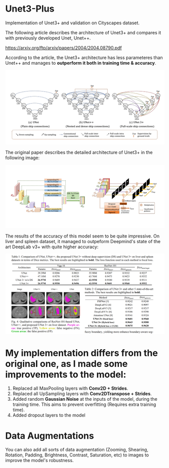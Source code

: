 # Unet3-Plus
Implementation of Unet3+ and validation on Cityscapes dataset.

The following article describes the architecture of Unet3+ and compares it with previously developed Unet, Unet++.

https://arxiv.org/ftp/arxiv/papers/2004/2004.08790.pdf

According to the article, the Unet3+ architecture has less parameteres than Unet++ and manages to **outperform it both in training time & accuracy**.

![](https://github.com/kochlisGit/Unet3-Plus/blob/main/Unet3%2B/architecture.png)

The original paper describes the detailed architecture of Unet3+ in the following image:

![](https://github.com/kochlisGit/Unet3-Plus/blob/main/Unet3%2B/in_depth.png)

The results of the accuracy of this model seem to be quite impressive. On liver and spleen dataset, it managed to outpeform Deepmind's state of the art DeepLab v3+ with quite higher accuracy:

![](https://github.com/kochlisGit/Unet3-Plus/blob/main/Unet3%2B/results.png)

# My implementation differs from the original one, as I made some improvements to the model:

1. Replaced all MaxPooling layers with **Conv2D + Strides**.
2. Replaced all UpSampling layers with **Conv2DTranspose + Strides**.
3. Added random **Gaussian Noise** at the inputs of the model, during the training time. This aims to prevent overfitting (Requires extra training time).
4. Added dropout layers to the model

# Data Augmentations
You can also add all sorts of data augmentation (Zooming, Shearing, Rotation, Padding, Brightness, Contrast, Saturation, etc) to images to improve the model's robustness.
